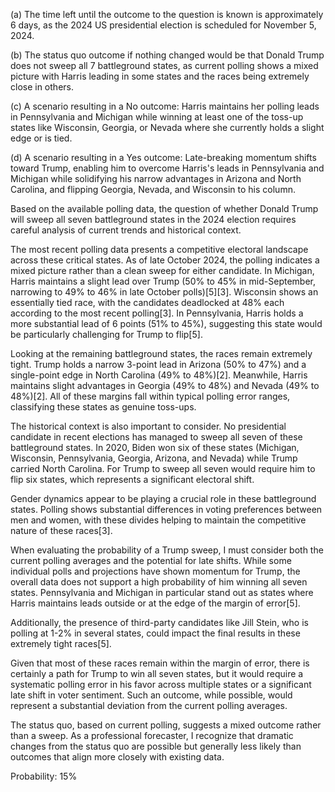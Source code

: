 (a) The time left until the outcome to the question is known is approximately 6 days, as the 2024 US presidential election is scheduled for November 5, 2024.

(b) The status quo outcome if nothing changed would be that Donald Trump does not sweep all 7 battleground states, as current polling shows a mixed picture with Harris leading in some states and the races being extremely close in others.

(c) A scenario resulting in a No outcome: Harris maintains her polling leads in Pennsylvania and Michigan while winning at least one of the toss-up states like Wisconsin, Georgia, or Nevada where she currently holds a slight edge or is tied.

(d) A scenario resulting in a Yes outcome: Late-breaking momentum shifts toward Trump, enabling him to overcome Harris's leads in Pennsylvania and Michigan while solidifying his narrow advantages in Arizona and North Carolina, and flipping Georgia, Nevada, and Wisconsin to his column.

Based on the available polling data, the question of whether Donald Trump will sweep all seven battleground states in the 2024 election requires careful analysis of current trends and historical context.

The most recent polling data presents a competitive electoral landscape across these critical states. As of late October 2024, the polling indicates a mixed picture rather than a clean sweep for either candidate. In Michigan, Harris maintains a slight lead over Trump (50% to 45% in mid-September, narrowing to 49% to 46% in late October polls)[5][3]. Wisconsin shows an essentially tied race, with the candidates deadlocked at 48% each according to the most recent polling[3]. In Pennsylvania, Harris holds a more substantial lead of 6 points (51% to 45%), suggesting this state would be particularly challenging for Trump to flip[5].

Looking at the remaining battleground states, the races remain extremely tight. Trump holds a narrow 3-point lead in Arizona (50% to 47%) and a single-point edge in North Carolina (49% to 48%)[2]. Meanwhile, Harris maintains slight advantages in Georgia (49% to 48%) and Nevada (49% to 48%)[2]. All of these margins fall within typical polling error ranges, classifying these states as genuine toss-ups.

The historical context is also important to consider. No presidential candidate in recent elections has managed to sweep all seven of these battleground states. In 2020, Biden won six of these states (Michigan, Wisconsin, Pennsylvania, Georgia, Arizona, and Nevada) while Trump carried North Carolina. For Trump to sweep all seven would require him to flip six states, which represents a significant electoral shift.

Gender dynamics appear to be playing a crucial role in these battleground states. Polling shows substantial differences in voting preferences between men and women, with these divides helping to maintain the competitive nature of these races[3].

When evaluating the probability of a Trump sweep, I must consider both the current polling averages and the potential for late shifts. While some individual polls and projections have shown momentum for Trump, the overall data does not support a high probability of him winning all seven states. Pennsylvania and Michigan in particular stand out as states where Harris maintains leads outside or at the edge of the margin of error[5].

Additionally, the presence of third-party candidates like Jill Stein, who is polling at 1-2% in several states, could impact the final results in these extremely tight races[5].

Given that most of these races remain within the margin of error, there is certainly a path for Trump to win all seven states, but it would require a systematic polling error in his favor across multiple states or a significant late shift in voter sentiment. Such an outcome, while possible, would represent a substantial deviation from the current polling averages.

The status quo, based on current polling, suggests a mixed outcome rather than a sweep. As a professional forecaster, I recognize that dramatic changes from the status quo are possible but generally less likely than outcomes that align more closely with existing data.

Probability: 15%